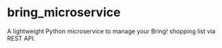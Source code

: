 # bring_microservice
A lightweight Python microservice to manage your Bring! shopping list via REST API.
